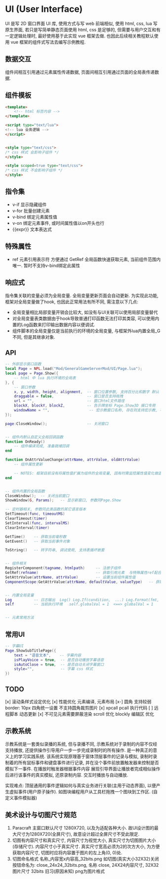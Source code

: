 
# UI (User Interface)

UI 是写 2D 窗口界面 UI 库, 使用方式与写 web 前端相似, 使用 html, css, lua 写原生界面, 若只是写简单静态页面使用 html, css 是足够的,
但需要与用户交互和有一定逻辑处理时, 最好使用基于此实现 vue 框架去做. 也因此后续相关教程默认使用 vue 框架的组件式写法去编写示例教程.

## 数据交互

组件间相互引用通过元素属性传递数据, 页面间相互引用通过页面的全局表传递数据.

## 组件模板

```html
<template>
    <!-- html 标签内容 -->
</template>

<script type="text/lua">
<!-- lua 业务逻辑 -->
</script>


<style type="text/css"> 
/* css 样式 会影响子组件 */
</style>

<style scoped=true type="text/css"> 
/* css 样式 不会影响子组件 */
</style>
```

## 指令集

- v-if    显示隐藏组件
- v-for   批量创建元素
- v-bind  绑定元素属性值
- v-on    绑定元素事件, 或时间属性值以on开头也行
- {{expr}} 文本表达式  

## 特殊属性

- ref 元素引用表示符 方便通过 GetRef 全局函数快速获取元素, 当前组件范围内唯一. 暂时不支持v-bind绑定此属性

## 响应式

指令集关联的变量必须为全局变量. 全局变量更新页面会自动更新. 为实现此功能, 框架对全局变量做了hook, 也因此正常用法有所不同, 需注意以下几点:

- 全局变量相比局部变量开销会比较大, 如没有与UI关联可以使用局部变量替代
- 对全局变量表类数据由于hook导致普通打印函数无法打印其类容, 可以使用内置的Log函数来打印输出数据内容以便调试.
- 组件脚本的全局变量仅是当前执行的环境的全局变量, 与框架外lua内置全局_G不同, 但是其继承对象.

## API

```lua
-- 外部显示窗口函数
local Page = NPL.load("Mod/GeneralGameServerMod/UI/Page.lua");
local page = Page.Show({
    -- html 中 lua 执行环境的全局表
}, {
    -- 窗口参数
    x, y, width, height, alignment,  -- 窗口位置参数, 支持百分比和数字 默认 x = 0, y = 0, widht = 600, height = 500
    draggable = false,               -- 窗口是否支持拖拽
    url = "",                        -- 窗口html文件路径
    blockX, blockY, blockZ,          -- 告示牌坐标 Page.Show3D 接口专用
    windowName = "",                  -- 宏示教窗口名称, 存在则支持宏示教, 不存在则不支持
});

page:CloseWindow();                  -- 关闭窗口


-- 组件内默认自定义全局回调函数
function OnReady()
    -- 组件编译完成, 准备就绪回调
end

function OnAttrValueChange(attrName, attrValue, oldAttrValue)
    -- 组件属性更新

    -- NOTES: 框架目前没有将属性值扩展为组件的全局变量, 因有时需监控属性值变化做逻辑处理而不是单纯绑定UI, 开发者可在此自行转化成组件全局变量做UI联动.
end


-- 组件内置的全局函数
CloseWindow();  -- 关闭当前窗口
ShowWindow(G, Params);   -- 显示新窗口, 参数同Page.Show

-- 定时器相关, 参数同此类函数的其它语言版本
SetTimeout(func, timeoutMS)
ClearTimeout(timer)
SetInterval(func, intervalMS)
ClearInterval(timer)

GetTime()    -- 获取当前毫秒数
GetEvent()   -- 获取当前事件对象

ToString()   -- 转字符串, 调试使用, 支持表循坏嵌套


-- 组件相关
RegisterComponent(tagname, htmlpath)     -- 注册子组件
GetRef(refname)                          -- 获取引用元素  与特殊属性ref配合使用
SetAttrValue(attrName, attrValue)        -- 设置当前组件属性值
ComponentScope:GetAttrValue(attrName, defaultValue, valueType)   -- 获取当前组件属性值  valueType 默认为nil, 可以指定类型验证 string number function boolean 或使用简化函数 例: GetAttrStringValue(attrName, defaultValue)


-- 内置全局变量
Log          -- 日志输出  Log() Log.If(condition,  ...) Log.Format(fmt, ...) Log.FormatIf(condition, fmt, ...)
self         -- 当前执行环境   self.globalVal = 1  <==> globalVal = 1    定义局部变量 local localVal = 1


-- 元素常用方法
```

## 常用UI

```lua
-- 字幕UI
Page.ShowSubTitlePage({
    text = "语音文本",    -- 字幕内容 
    isPlayVoice = true,  -- 是否自动播放字幕语音
    isAutoClose = true,  -- 是否自动关闭字幕窗口
    style="",            -- 字幕 css 样式
})
```

## TODO

[x] 滚动条样式设定优化
[x] 性能优化 元素编译, 元素布局
[x-] 圆角 支持较弱 border: 10px  四角统一设置  不支持圆角裁剪图片
[x] xpcall pcall 执行代码
[ ] 远程脚本 动态更新
[x] 不可见元素需要屏蔽渲染 scroll 优化 blockly 编辑区 优化

## 示教系统

示教系统是一套类似录播的系统, 但与录播不同, 示教系统对于录制的内容不仅经支持播放, 还提供操作引导用户一步一步完成录制时的所有操作. 是一种真正的意义上的学习实践系统.
该系统实现原理基于窗体顶层事件的记录与模拟, 录制时录制着的所有鼠标事件和键盘事件进行记录, 并在没个事件前放置触发器来控制是否模拟下一事件. 在播放时触发器根据事件内容
展现引导界面让播放者完成相似操作后进行该事件的真实模拟, 还原录制内容. 交互时播放与自动播放.

实现难点:
顶层通用的事件逻辑如何与真实业务进行关联(主用于动态界面), 以便产生虚拟事件(用户原子操作). 如图块编程用户从工具栏拖拽一个图块到工作区. (自定义事件模拟器)

## 美术设计与切图尺寸规范

1. Paracraft 主窗口默认尺寸 1280X720, 以及为适配各种大小. 故UI设计图的最大尺寸为1280X720(全屏尺寸), 故意设计超过全屏尺寸不受此限定.
2. 切图有内容尺寸和真实尺寸, 内容尺寸为视觉大小, 真实尺寸为切图图片大小(存储尺寸). 内容尺寸小于真实尺寸. 真实尺寸宽高必须为2的次方大小, 为方便获取内容尺寸, 切图时应将内容置于图片的左上角(0, 0)处.
3. 切图命名格式 名称_内容宽x内容高_32bits.png 如切图(真实大小32X32)关闭按钮命名为: close_24x24_32bits.png,  名称 close, 24X24内容尺寸, 32X32 图片尺寸 32bits 旧习(原因未知) png为图片格式
